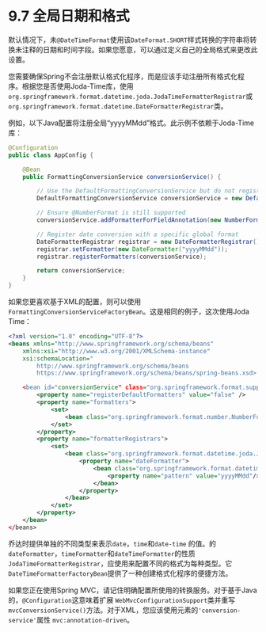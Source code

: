 # 9.7 全局日期和格式

默认情况下，未`@DateTimeFormat`使用该`DateFormat.SHORT`样式转换的字符串将转换未注释的日期和时间字段。如果您愿意，可以通过定义自己的全局格式来更改此设置。

您需要确保Spring不会注册默认格式化程序，而是应该手动注册所有格式化程序。根据您是否使用Joda-Time库，使用`org.springframework.format.datetime.joda.JodaTimeFormatterRegistrar`或 `org.springframework.format.datetime.DateFormatterRegistrar`类。

例如，以下Java配置将注册全局“yyyyMMdd”格式。此示例不依赖于Joda-Time库：

```java
@Configuration
public class AppConfig {

    @Bean
    public FormattingConversionService conversionService() {

        // Use the DefaultFormattingConversionService but do not register defaults
        DefaultFormattingConversionService conversionService = new DefaultFormattingConversionService(false);

        // Ensure @NumberFormat is still supported
        conversionService.addFormatterForFieldAnnotation(new NumberFormatAnnotationFormatterFactory());

        // Register date conversion with a specific global format
        DateFormatterRegistrar registrar = new DateFormatterRegistrar();
        registrar.setFormatter(new DateFormatter("yyyyMMdd"));
        registrar.registerFormatters(conversionService);

        return conversionService;
    }
}
```

如果您更喜欢基于XML的配置，则可以使用 `FormattingConversionServiceFactoryBean`。这是相同的例子，这次使用Joda Time：

```xml
<?xml version="1.0" encoding="UTF-8"?>
<beans xmlns="http://www.springframework.org/schema/beans"
    xmlns:xsi="http://www.w3.org/2001/XMLSchema-instance"
    xsi:schemaLocation="
        http://www.springframework.org/schema/beans
        https://www.springframework.org/schema/beans/spring-beans.xsd>

    <bean id="conversionService" class="org.springframework.format.support.FormattingConversionServiceFactoryBean">
        <property name="registerDefaultFormatters" value="false" />
        <property name="formatters">
            <set>
                <bean class="org.springframework.format.number.NumberFormatAnnotationFormatterFactory" />
            </set>
        </property>
        <property name="formatterRegistrars">
            <set>
                <bean class="org.springframework.format.datetime.joda.JodaTimeFormatterRegistrar">
                    <property name="dateFormatter">
                        <bean class="org.springframework.format.datetime.joda.DateTimeFormatterFactoryBean">
                            <property name="pattern" value="yyyyMMdd"/>
                        </bean>
                    </property>
                </bean>
            </set>
        </property>
    </bean>
</beans>
```

乔达时提供单独的不同类型来表示`date`，`time`和`date-time` 的值。的`dateFormatter`，`timeFormatter`和`dateTimeFormatter`的性质`JodaTimeFormatterRegistrar`，应使用来配置不同的格式为每种类型。它`DateTimeFormatterFactoryBean`提供了一种创建格式化程序的便捷方法。

如果您正在使用Spring MVC，请记住明确配置所使用的转换服务。对于基于Java的，`@Configuration`这意味着扩展 `WebMvcConfigurationSupport`类并重写`mvcConversionService()`方法。对于XML，您应该使用元素的`'conversion-service'`属性 `mvc:annotation-driven`。